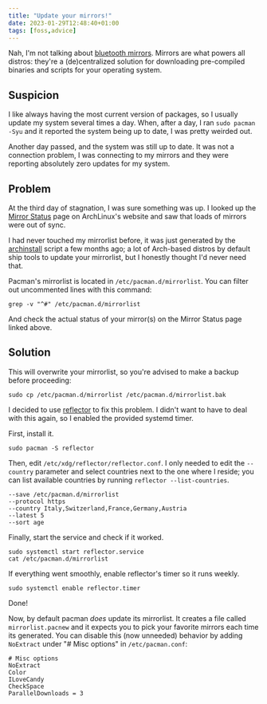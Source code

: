```yaml
---
title: "Update your mirrors!"
date: 2023-01-29T12:48:40+01:00
tags: [foss,advice]
---
```


Nah, I'm not talking about [bluetooth mirrors](https://www.bathshack.com/blog/bluetooth-mirrors-everything-you-need-to-know-before-you-buy/). Mirrors are what powers all distros: they're a (de)centralized solution for downloading pre-compiled binaries and scripts for your operating system.

## Suspicion
I like always having the most current version of packages, so I usually update my system several times a day. When, after a day, I ran `sudo pacman -Syu` and it reported the system being up to date, I was pretty weirded out.

Another day passed, and the system was still up to date. It was not a connection problem, I was connecting to my mirrors and they were reporting absolutely zero updates for my system.

## Problem

At the third day of stagnation, I was sure something was up. I looked up the [Mirror Status](https://archlinux.org/mirrors/status/) page on ArchLinux's website and saw that loads of mirrors were out of sync.

I had never touched my mirrorlist before, it was just generated by the  [archinstall](https://github.com/archlinux/archinstall) script a few months ago; a lot of Arch-based distros by default ship tools to update your mirrorlist, but I honestly thought I'd never need that.

Pacman's mirrorlist is located in `/etc/pacman.d/mirrorlist`. You can filter out uncommented lines with this command:

```
grep -v "^#" /etc/pacman.d/mirrorlist
```

And check the actual status of your mirror(s) on the Mirror Status page linked above.

## Solution

This will overwrite your mirrorlist, so you're advised to make a backup before proceeding:

```
sudo cp /etc/pacman.d/mirrorlist /etc/pacman.d/mirrorlist.bak
```

I decided to use [reflector](https://xyne.dev/projects/reflector/) to fix this problem. I didn't want to have to deal with this again, so I enabled the provided systemd timer.

First, install it.

```
sudo pacman -S reflector
```

Then, edit `/etc/xdg/reflector/reflector.conf`. I only needed to edit the `--country` parameter and select countries next to the one where I reside; you can list available countries by running `reflector --list-countries`.

```
--save /etc/pacman.d/mirrorlist
--protocol https
--country Italy,Switzerland,France,Germany,Austria
--latest 5
--sort age
```

Finally, start the service and check if it worked.
```
sudo systemctl start reflector.service
cat /etc/pacman.d/mirrorlist
```

If everything went smoothly, enable reflector's timer so it runs weekly.
```
sudo systemctl enable reflector.timer
```

Done!

Now, by default pacman _does_ update its mirrorlist. It creates a file called `mirrorlist.pacnew` and it expects you to pick your favorite mirrors each time its generated. You can disable this (now unneeded) behavior by adding `NoExtract` under "# Misc options" in `/etc/pacman.conf`:

```
# Misc options
NoExtract
Color
ILoveCandy
CheckSpace
ParallelDownloads = 3
```
